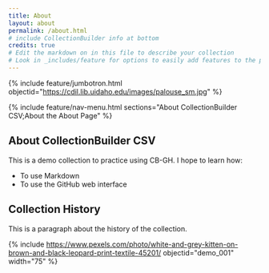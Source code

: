 ```yaml
---
title: About
layout: about
permalink: /about.html
# include CollectionBuilder info at bottom
credits: true
# Edit the markdown on in this file to describe your collection
# Look in _includes/feature for options to easily add features to the page
---
```


{% include feature/jumbotron.html objectid="https://cdil.lib.uidaho.edu/images/palouse_sm.jpg" %} 

{% include feature/nav-menu.html sections="About CollectionBuilder CSV;About the About Page" %}

## About CollectionBuilder CSV

This is a demo collection to practice using CB-GH. I hope to learn how:

- To use Markdown
- To use the GitHub web interface

## Collection History

This is a paragraph about the history of the collection.



{% include https://www.pexels.com/photo/white-and-grey-kitten-on-brown-and-black-leopard-print-textile-45201/ objectid="demo_001" width="75" %}
